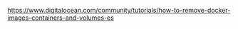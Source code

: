 https://www.digitalocean.com/community/tutorials/how-to-remove-docker-images-containers-and-volumes-es